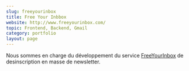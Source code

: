 ```yaml
---
slug: freeyourinbox
title: Free Your Inbbox
website: http://www.freeyourinbox.com/
topic: Frontend, Backend, Gmail
category: portfolio
layout: page
---
```

Nous sommes en charge du développement du service [FreeYourInbox]({{page.website}}) de desinscription en masse de newsletter.
